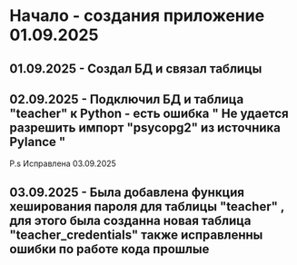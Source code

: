 # Начало - создания приложение 01.09.2025 

## 01.09.2025 - Создал БД и связал таблицы

## 02.09.2025 - Подключил БД и таблица "teacher" к Python - есть ошибка " Не удается разрешить импорт "psycopg2" из источника Pylance " 

P.s Исправлена 03.09.2025

## 03.09.2025 - Была добавлена функция хеширования пароля для таблицы "teacher" , для этого была созданна новая таблица "teacher_credentials" также исправленны ошибки по работе кода прошлые
